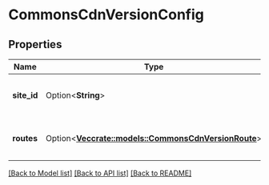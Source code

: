 # CommonsCdnVersionConfig

## Properties

Name | Type | Description | Notes
------------ | ------------- | ------------- | -------------
**site_id** | Option<**String**> | A universally unique identifier. | [optional]
**routes** | Option<[**Vec<crate::models::CommonsCdnVersionRoute>**](CommonsCdnVersionRoute.md)> | Multiple CDN version routes. | [optional]

[[Back to Model list]](../README.md#documentation-for-models) [[Back to API list]](../README.md#documentation-for-api-endpoints) [[Back to README]](../README.md)


